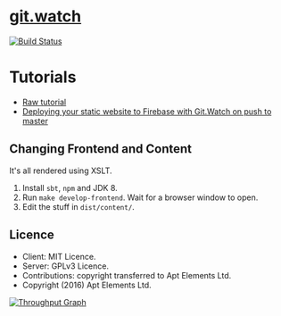 # [git.watch](https://git.watch)
[![Build Status](https://travis-ci.org/ScalaWilliam/git-watch.svg?branch=master)](https://travis-ci.org/ScalaWilliam/git-watch)

# Tutorials

* [Raw tutorial](https://git.watch)
* [Deploying your static website to Firebase with Git.Watch on push to master](https://github.com/ScalaWilliam/git-watch/blob/master/tutorials/FIREBASE.md)

## Changing Frontend and Content

It's all rendered using XSLT.

1. Install `sbt`, `npm` and JDK 8.
2. Run `make develop-frontend`. Wait for a browser window to open.
3. Edit the stuff in `dist/content/`.

## Licence

* Client: MIT Licence.
* Server: GPLv3 Licence.
* Contributions: copyright transferred to Apt Elements Ltd.
* Copyright (2016) Apt Elements Ltd.

[![Throughput Graph](https://graphs.waffle.io/ScalaWilliam/git-watch/throughput.svg)](https://waffle.io/ScalaWilliam/git-watch/metrics/throughput)
